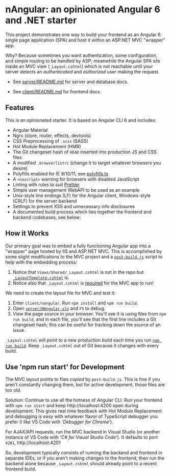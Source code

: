 nAngular: an opinionated Angular 6 and .NET starter
===================================================
This project demonstrates one way to build your frontend as an Angular 6
single page application (SPA) and host it within an ASP.NET MVC "wrapper"
app.

Why? Because sometimes you want authentication, some configuration, and
simple routing to be handled by ASP; meanwhile the Angular SPA sits inside
an MVC view (`_Layout.cshtml`) which is not reachable until your server
detects an *authenticated* and *authorized* user making the request.

* See [server/README.md](server/README.md) for server and database docs.

* See [client/README.md](client/README.md) for frontend docs.

## Features
This is an opinionated starter. It is based on Angular CLI 6 and includes:

* Angular Material
* Ngrx (store, router, effects, devtools)
* CSS Preprocessing of `.scss` (SASS)
* Hot Module Replacement (HMR)
* The Git changeset hash of `HEAD` inserted into production JS and CSS files
* A modified `.browserlistrc` (change it to target whatever browsers you desire)
* Polyfills enabled for IE 9/10/11, see [polyfills.ts](client/nangular/src/polyfills.ts)
* A `<noscript>` warning for browsers with disabled JavaScript
* Linting with rules to suit [Prettier](https://prettier.io/docs/en/why-prettier.html)
* Simple user management WebAPI to be used as an example
* Unix-style line endings (LF) for the Angular client, Windows-style (CRLF) for the server backend
* Settings to prevent XSS and unnecessary info disclosures
* A documented build process which ties together the frontend and backend codebases, see below:

## How it Works
Our primary goal was to embed a fully functioning Angular app into a "wrapper"
page hosted by IIS and ASP.NET MVC. This is accomplished by some slight
modifications to the MVC project and a [`post-build.js`](client/nangular/post-build.js)
script to help with the embedding process:

1. Notice that `Views/Shared/_Layout.cshtml` is not in the repo but
   [`_LayoutTemplate.cshtml`](server/NAngular/Views/Shared/_LayoutTemplate.cshtml) is.
2. Notice also that `_Layout.cshtml` is [required](server/NAngular/NAngular.csproj)
   for the MVC app to run!

We need to create the layout file for MVC and test it:

1. Enter `client/nangular`. Run `npm install` and `npm run build`.
2. Open [`server/NAngular.sln`](server/NAngular.sln) and `F5` to debug.
3. View the page source in your browser. You'll see it is using files from
   `npm run build`, and in each file, you'll see that the first line
   includes a Git changeset hash; this can be useful for tracking down the
   source of an issue.

`_Layout.cshtml` will point to a new production build each time you run
[`npm run build`](client/nangular/package.json). Keep `_Layout.cshtml` out
of Git because it changes with every build.

## Use 'npm run start' for Development
The MVC layout points to files *copied* by `post-build.js`. This is fine if
you aren't constantly changing them, but for active development, those files
are too old.

Solution: Continue to use all the hotness of Angular CLI. Run your frontend
with `npm run start` and keep http://localhost:4200 open during development.
This gives real time feedback with Hot Module Replacement and debugging is
easy with whatever flavor of TypeScript debugger you prefer (I like VS Code
with *'Debugger for Chrome'*).

For AJAX/API requests, run the MVC backend in Visual Studio (or another
instance of VS Code with *'C# for Visual Studio Code'*). It defaults to
port `4201`, http://localhost:4201

So, development typically consists of running the backend and frontend in
separate IDEs, or if you aren't making changes to the frontend, then run the
backend alone because `_Layout.cshtml` should already point to a recent
frontend build.
